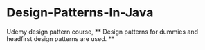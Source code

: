 # Design-Patterns-In-Java
Udemy design pattern course, ** Design patterns for dummies and headfirst design patterns are used. **

